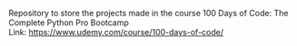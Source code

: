 Repository to store the projects made in the course 100 Days of Code: The Complete Python Pro Bootcamp  
Link: https://www.udemy.com/course/100-days-of-code/
